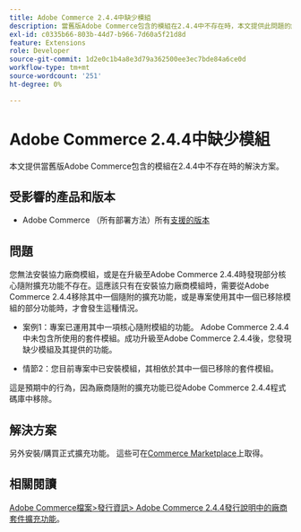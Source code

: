 ```yaml
---
title: Adobe Commerce 2.4.4中缺少模組
description: 當舊版Adobe Commerce包含的模組在2.4.4中不存在時，本文提供此問題的解決方案。
exl-id: c0335b66-803b-44d7-b966-7d60a5f21d8d
feature: Extensions
role: Developer
source-git-commit: 1d2e0c1b4a8e3d79a362500ee3ec7bde84a6ce0d
workflow-type: tm+mt
source-wordcount: '251'
ht-degree: 0%

---
```


# Adobe Commerce 2.4.4中缺少模組

本文提供當舊版Adobe Commerce包含的模組在2.4.4中不存在時的解決方案。

## 受影響的產品和版本

* Adobe Commerce （所有部署方法）所有[支援的版本](https://www.adobe.com/content/dam/cc/en/legal/terms/enterprise/pdfs/Adobe-Commerce-Software-Lifecycle-Policy.pdf)

## 問題

您無法安裝協力廠商模組，或是在升級至Adobe Commerce 2.4.4時發現部分核心隨附擴充功能不存在。這應該只有在安裝協力廠商模組時，需要從Adobe Commerce 2.4.4移除其中一個隨附的擴充功能，或是專案使用其中一個已移除模組的部分功能時，才會發生這種情況。

* 案例1：專案已運用其中一項核心隨附模組的功能。 Adobe Commerce 2.4.4中未包含所使用的套件模組。成功升級至Adobe Commerce 2.4.4後，您發現缺少模組及其提供的功能。

* 情節2：您目前專案中已安裝模組，其相依於其中一個已移除的套件模組。

這是預期中的行為，因為廠商隨附的擴充功能已從Adobe Commerce 2.4.4程式碼庫中移除。

## 解決方案

另外安裝/購買正式擴充功能。 這些可在[Commerce Marketplace](https://marketplace.magento.com/extensions.html)上取得。

## 相關閱讀

[Adobe Commerce檔案>發行資訊> Adobe Commerce 2.4.4發行說明中的廠商套件擴充功能](https://experienceleague.adobe.com/docs/commerce-operations/release/notes/adobe-commerce/2-4-4.html?lang=zh-Hant&#vendor-bundled-extensions)。
